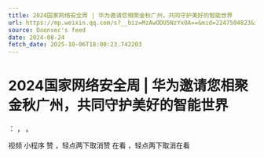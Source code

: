 ```yaml
---
title: 2024国家网络安全周 | 华为邀请您相聚金秋广州，共同守护美好的智能世界
url: https://mp.weixin.qq.com/s?__biz=MzAwODU5NzYxOA==&mid=2247504823&idx=1&sn=4e27efc05b60baaef7206cacf3ac7067
source: Doonsec's feed
date: 2024-08-24
fetch_date: 2025-10-06T18:00:23.742203
---
```


# 2024国家网络安全周 | 华为邀请您相聚金秋广州，共同守护美好的智能世界

：
，
。

视频
小程序
赞
，轻点两下取消赞
在看
，轻点两下取消在看